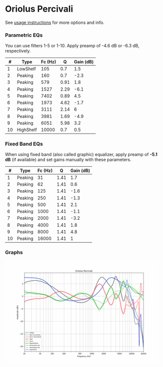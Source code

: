 # Oriolus Percivali
See [usage instructions](https://github.com/jaakkopasanen/AutoEq#usage) for more options and info.

### Parametric EQs
You can use filters 1-5 or 1-10. Apply preamp of -4.6 dB or -6.3 dB, respectively.

|   # | Type      |   Fc (Hz) |    Q |   Gain (dB) |
|-----|-----------|-----------|------|-------------|
|   1 | LowShelf  |       105 | 0.7  |         1.5 |
|   2 | Peaking   |       160 | 0.7  |        -2.3 |
|   3 | Peaking   |       579 | 0.91 |         1.8 |
|   4 | Peaking   |      1527 | 2.29 |        -6.1 |
|   5 | Peaking   |      7402 | 0.89 |         4.5 |
|   6 | Peaking   |      1973 | 4.62 |        -1.7 |
|   7 | Peaking   |      3111 | 2.14 |         6   |
|   8 | Peaking   |      3981 | 1.69 |        -4.9 |
|   9 | Peaking   |      6051 | 5.98 |         3.2 |
|  10 | HighShelf |     10000 | 0.7  |         0.5 |

### Fixed Band EQs
When using fixed band (also called graphic) equalizer, apply preamp of **-5.1 dB** (if available) and set gains manually with these parameters.

|   # | Type    |   Fc (Hz) |    Q |   Gain (dB) |
|-----|---------|-----------|------|-------------|
|   1 | Peaking |        31 | 1.41 |         1.7 |
|   2 | Peaking |        62 | 1.41 |         0.6 |
|   3 | Peaking |       125 | 1.41 |        -1.6 |
|   4 | Peaking |       250 | 1.41 |        -1.3 |
|   5 | Peaking |       500 | 1.41 |         2.1 |
|   6 | Peaking |      1000 | 1.41 |        -1.1 |
|   7 | Peaking |      2000 | 1.41 |        -3.2 |
|   8 | Peaking |      4000 | 1.41 |         1.8 |
|   9 | Peaking |      8000 | 1.41 |         4.8 |
|  10 | Peaking |     16000 | 1.41 |         1   |

### Graphs
![](./Oriolus%20Percivali.png)

